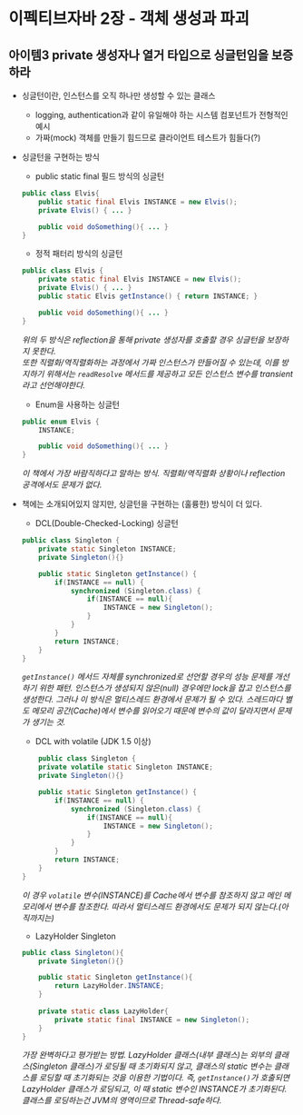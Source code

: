 # 이펙티브자바 2장 - 객체 생성과 파괴

## 아이템3 private 생성자나 열거 타입으로 싱글턴임을 보증하라

* 싱글턴이란, 인스턴스를 오직 하나만 생성할 수 있는 클래스   
    + logging, authentication과 같이 유일해야 하는 시스템 컴포넌트가 전형적인 예시
    + 가짜(mock) 객체를 만들기 힘드므로 클라이언트 테스트가 힘들다(?)

* 싱글턴을 구현하는 방식
    + public static final 필드 방식의 싱글턴
    ```java
    public class Elvis{
        public static final Elvis INSTANCE = new Elvis();
        private Elvis() { ... }

        public void doSomething(){ ... }
    }    
    ```

    + 정적 패터리 방식의 싱글턴
    ```java
    public class Elvis {
        private static final Elvis INSTANCE = new Elvis();
        private Elvis() { ... }
        public static Elvis getInstance() { return INSTANCE; }

        public void doSomething(){ ... }
    }
    ```

    *위의 두 방식은 reflection을 통해 private 생성자를 호출할 경우 싱글턴을 보장하지 못한다.   
    또한 직렬화/역직렬화하는 과정에서 가짜 인스턴스가 만들어질 수 있는데, 이를 방지하기 위해서는 `readResolve` 메서드를 제공하고 모든 인스턴스 변수를 transient라고 선언해야한다.*

    + Enum을 사용하는 싱글턴
    ```java
    public enum Elvis {
        INSTANCE;

        public void doSomething(){ ... }
    }
    ```
    *이 책에서 가장 바람직하다고 말하는 방식. 직렬화/역직렬화 상황이나 reflection 공격에서도 문제가 없다.*

* 책에는 소개되어있지 않지만, 싱글턴을 구현하는 (훌륭한) 방식이 더 있다.
    + DCL(Double-Checked-Locking) 싱글턴

    ```java
    public class Singleton {
        private static Singleton INSTANCE;
        private Singleton(){}

        public static Singleton getInstance() {
            if(INSTANCE == null) {
                synchronized (Singleton.class) {
                    if(INSTANCE == null){
                        INSTANCE = new Singleton();
                    }
                }
            }
            return INSTANCE;
        }
    }
    ```
    *`getInstance()` 메서드 자체를 synchronized로 선언할 경우의 성능 문제를 개선하기 위한 패턴. 인스턴스가 생성되지 않은(null) 경우에만 lock을 잡고 인스턴스를 생성한다. 그러나 이 방식은 멀티스레드 환경에서 문제가 될 수 있다. 스레드마다 별도 메모리 공간(Cache)에서 변수를 읽어오기 때문에 변수의 값이 달라지면서 문제가 생기는 것.*
    
    + DCL with volatile (JDK 1.5 이상)
    ```java
        public class Singleton {
        private volatile static Singleton INSTANCE;
        private Singleton(){}

        public static Singleton getInstance() {
            if(INSTANCE == null) {
                synchronized (Singleton.class) {
                    if(INSTANCE == null){
                        INSTANCE = new Singleton();
                    }
                }
            }
            return INSTANCE;
        }
    }
    ```
    *이 경우 `volatile` 변수(INSTANCE)를 Cache에서 변수를 참조하지 않고 메인 메모리에서 변수를 참조한다. 따라서 멀티스레드 환경에서도 문제가 되지 않는다.(아직까지는)*

    + LazyHolder Singleton
    ```java
    public class Singleton(){
        private Singleton(){}

        public static Singleton getInstance(){
            return LazyHolder.INSTANCE;
        }
        
        private static class LazyHolder{
            private static final INSTANCE = new Singleton();
        }
    }
    ```
    *가장 완벽하다고 평가받는 방법. LazyHolder 클래스(내부 클래스)는 외부의 클래스(Singleton 클래스)가 로딩될 때 초기화되지 않고, 클래스의 static 변수는 클래스를 로딩할 때 초기화되는 것을 이용한 기법이다. 즉, `getInstance()`가 호출되면 LazyHolder 클래스가 로딩되고, 이 때 static 변수인 INSTANCE가 초기화된다. 클래스를 로딩하는건 JVM의 영역이므로 Thread-safe하다.*
